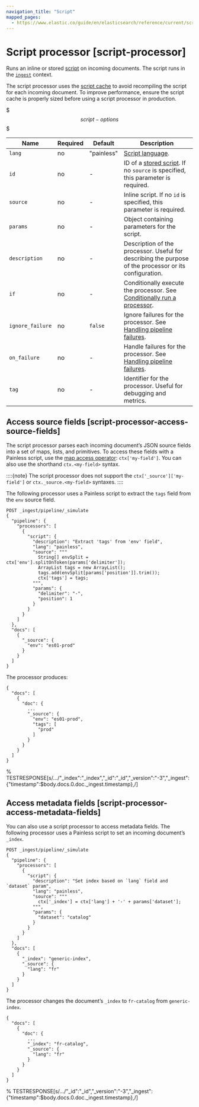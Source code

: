 ```yaml
---
navigation_title: "Script"
mapped_pages:
  - https://www.elastic.co/guide/en/elasticsearch/reference/current/script-processor.html
---
```


# Script processor [script-processor]


Runs an inline or stored [script](docs-content://explore-analyze/scripting.md) on incoming documents. The script runs in the [`ingest`](/reference/scripting-languages/painless/painless-ingest-processor-context.md) context.

The script processor uses the [script cache](docs-content://explore-analyze/scripting/scripts-search-speed.md) to avoid recompiling the script for each incoming document. To improve performance, ensure the script cache is properly sized before using a script processor in production.

$$$script-options$$$

| Name | Required | Default | Description |
| --- | --- | --- | --- |
| `lang` | no | "painless" | [Script language](docs-content://explore-analyze/scripting.md#scripting-available-languages). |
| `id` | no | - | ID of a [stored script](https://www.elastic.co/docs/api/doc/elasticsearch/operation/operation-put-script).                                         If no `source` is specified, this parameter is required. |
| `source` | no | - | Inline script.                                         If no `id` is specified, this parameter is required. |
| `params` | no | - | Object containing parameters for the script. |
| `description` | no | - | Description of the processor. Useful for describing the purpose of the processor or its configuration. |
| `if` | no | - | Conditionally execute the processor. See [Conditionally run a processor](docs-content://manage-data/ingest/transform-enrich/ingest-pipelines.md#conditionally-run-processor). |
| `ignore_failure` | no | `false` | Ignore failures for the processor. See [Handling pipeline failures](docs-content://manage-data/ingest/transform-enrich/ingest-pipelines.md#handling-pipeline-failures). |
| `on_failure` | no | - | Handle failures for the processor. See [Handling pipeline failures](docs-content://manage-data/ingest/transform-enrich/ingest-pipelines.md#handling-pipeline-failures). |
| `tag` | no | - | Identifier for the processor. Useful for debugging and metrics. |


## Access source fields [script-processor-access-source-fields]

The script processor parses each incoming document’s JSON source fields into a set of maps, lists, and primitives. To access these fields with a Painless script, use the [map access operator](/reference/scripting-languages/painless/painless-operators-reference.md#map-access-operator): `ctx['my-field']`. You can also use the shorthand `ctx.<my-field>` syntax.

::::{note}
The script processor does not support the `ctx['_source']['my-field']` or `ctx._source.<my-field>` syntaxes.
::::


The following processor uses a Painless script to extract the `tags` field from the `env` source field.

```console
POST _ingest/pipeline/_simulate
{
  "pipeline": {
    "processors": [
      {
        "script": {
          "description": "Extract 'tags' from 'env' field",
          "lang": "painless",
          "source": """
            String[] envSplit = ctx['env'].splitOnToken(params['delimiter']);
            ArrayList tags = new ArrayList();
            tags.add(envSplit[params['position']].trim());
            ctx['tags'] = tags;
          """,
          "params": {
            "delimiter": "-",
            "position": 1
          }
        }
      }
    ]
  },
  "docs": [
    {
      "_source": {
        "env": "es01-prod"
      }
    }
  ]
}
```

The processor produces:

```console-result
{
  "docs": [
    {
      "doc": {
        ...
        "_source": {
          "env": "es01-prod",
          "tags": [
            "prod"
          ]
        }
      }
    }
  ]
}
```
% TESTRESPONSE[s/.../"_index":"_index","_id":"_id","_version":"-3","_ingest":{"timestamp":$body.docs.0.doc._ingest.timestamp},/]


## Access metadata fields [script-processor-access-metadata-fields]

You can also use a script processor to access metadata fields. The following processor uses a Painless script to set an incoming document’s `_index`.

```console
POST _ingest/pipeline/_simulate
{
  "pipeline": {
    "processors": [
      {
        "script": {
          "description": "Set index based on `lang` field and `dataset` param",
          "lang": "painless",
          "source": """
            ctx['_index'] = ctx['lang'] + '-' + params['dataset'];
          """,
          "params": {
            "dataset": "catalog"
          }
        }
      }
    ]
  },
  "docs": [
    {
      "_index": "generic-index",
      "_source": {
        "lang": "fr"
      }
    }
  ]
}
```

The processor changes the document’s `_index` to `fr-catalog` from `generic-index`.

```console-result
{
  "docs": [
    {
      "doc": {
        ...
        "_index": "fr-catalog",
        "_source": {
          "lang": "fr"
        }
      }
    }
  ]
}
```
% TESTRESPONSE[s/.../"_id":"_id","_version":"-3","_ingest":{"timestamp":$body.docs.0.doc._ingest.timestamp},/]

